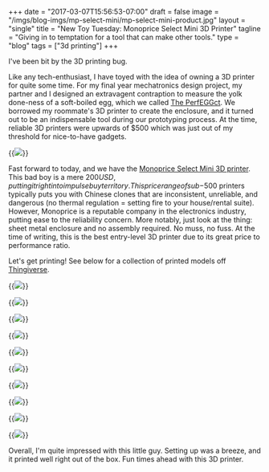 +++
date = "2017-03-07T15:56:53-07:00"
draft = false
image = "/imgs/blog-imgs/mp-select-mini/mp-select-mini-product.jpg"
layout = "single"
title = "New Toy Tuesday: Monoprice Select Mini 3D Printer"
tagline = "Giving in to temptation for a tool that can make other tools."
type = "blog"
tags = ["3d printing"]
+++

I've been bit by the 3D printing bug.

Like any tech-enthusiast, I have toyed with the idea of owning a 3D printer for quite some time. For my final year mechatronics design project, my partner and I designed an extravagent contraption to measure the yolk done-ness of a soft-boiled egg, which we called [The PerfEGGct](http://justinmklam.com/projects/mecha/perfeggct/). We borrowed my roommate's 3D printer to create the enclosure, and it turned out to be an indispensable tool during our prototyping process. At the time, reliable 3D printers were upwards of $500 which was just out of my threshold for nice-to-have gadgets.

{{<img caption="Your everyday solution for perfect soft-boiled eggs: The PerfEGGct" src="/imgs/perfeggct/IMG_0407.JPG" >}}

Fast forward to today, and we have the [Monoprice Select Mini 3D printer](https://www.monoprice.com/product?p_id=15365). This bad boy is a mere $200 USD, putting it right into impulse buy territory. This price range of sub-$500 printers typically puts you with Chinese clones that are inconsistent, unreliable, and dangerous (no thermal regulation = setting fire to your house/rental suite). However, Monoprice is a reputable company in the electronics industry, putting ease to the reliability concern. More notably, just look at the thing: sheet metal enclosure and no assembly required. No muss, no fuss. At the time of writing, this is the best entry-level 3D printer due to its great price to performance ratio.

Let's get printing! See below for a collection of printed models off [Thingiverse](https://www.thingiverse.com/).

{{<img caption="Calibration cube to test dimensional accuracy. A little off of 20mm due to bulging at the corners." src="/imgs/blog-imgs/mp-select-mini/IMG_20170310_082445.jpg" >}}

{{<img caption="Overhang test looking good." src="/imgs/blog-imgs/mp-select-mini/IMG_20170306_163656.jpg" >}}

{{<img caption="Pebble charging stand." src="/imgs/blog-imgs/mp-select-mini/IMG_20170306_211119.jpg" >}}

{{<img caption="Zoomed in on the base of the stand. Quality is quite impressive." src="/imgs/blog-imgs/mp-select-mini/IMG_20170306_211720.jpg" >}}

{{<img caption="Hard drive cable organizer." src="/imgs/blog-imgs/mp-select-mini/IMG_20170306_215542.jpg" >}}

{{<img caption="Raspberry Pi case." src="/imgs/blog-imgs/mp-select-mini/IMG_20170308_230642.jpg" >}}

{{<img caption="Fancy desk organizer." src="/imgs/blog-imgs/mp-select-mini/IMG_20170314_193727.jpg" >}}

{{<img caption="Fancy desk organizer: Nerdy style." src="/imgs/blog-imgs/mp-select-mini/IMG_20170317_170438.jpg" >}}

{{<img caption="Extravagant business card dispenser" src="/imgs/blog-imgs/mp-select-mini/IMG_20170314_212438.jpg" >}}

{{<img caption="Stylus holder for Surface Pro 4 pen." src="/imgs/blog-imgs/mp-select-mini/IMG_20170325_130430.jpg" >}}

Overall, I'm quite impressed with this little guy. Setting up was a breeze, and it printed well right out of the box. Fun times ahead with this 3D printer.

